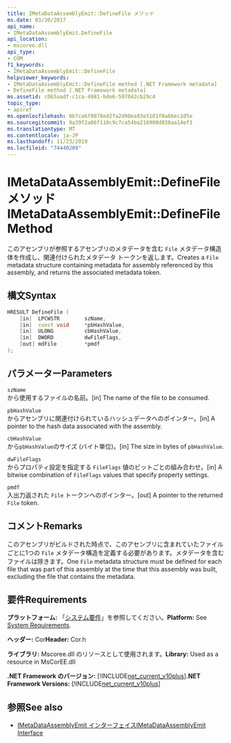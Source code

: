 ```yaml
---
title: IMetaDataAssemblyEmit::DefineFile メソッド
ms.date: 03/30/2017
api_name:
- IMetaDataAssemblyEmit.DefineFile
api_location:
- mscoree.dll
api_type:
- COM
f1_keywords:
- IMetaDataAssemblyEmit::DefineFile
helpviewer_keywords:
- IMetaDataAssemblyEmit::DefineFile method [.NET Framework metadata]
- DefineFile method [.NET Framework metadata]
ms.assetid: c065aadf-c1ca-4981-bde6-597042cb29c4
topic_type:
- apiref
ms.openlocfilehash: 0b7ca6f9878ed2fa2d90ea93e5101f0a66ec2d5e
ms.sourcegitcommit: 9a39f2a06f110c9c7ca54ba216900d038aa14ef3
ms.translationtype: MT
ms.contentlocale: ja-JP
ms.lasthandoff: 11/23/2019
ms.locfileid: "74440209"
---
```

# <a name="imetadataassemblyemitdefinefile-method"></a><span data-ttu-id="6ec79-102">IMetaDataAssemblyEmit::DefineFile メソッド</span><span class="sxs-lookup"><span data-stu-id="6ec79-102">IMetaDataAssemblyEmit::DefineFile Method</span></span>
<span data-ttu-id="6ec79-103">このアセンブリが参照するアセンブリのメタデータを含む `File` メタデータ構造体を作成し、関連付けられたメタデータ トークンを返します。</span><span class="sxs-lookup"><span data-stu-id="6ec79-103">Creates a `File` metadata structure containing metadata for assembly referenced by this assembly, and returns the associated metadata token.</span></span>  
  
## <a name="syntax"></a><span data-ttu-id="6ec79-104">構文</span><span class="sxs-lookup"><span data-stu-id="6ec79-104">Syntax</span></span>  
  
```cpp  
HRESULT DefineFile (  
    [in]  LPCWSTR        szName,   
    [in]  const void     *pbHashValue,   
    [in]  ULONG          cbHashValue,  
    [in]  DWORD          dwFileFlags,  
    [out] mdFile         *pmdf  
);  
```  
  
## <a name="parameters"></a><span data-ttu-id="6ec79-105">パラメーター</span><span class="sxs-lookup"><span data-stu-id="6ec79-105">Parameters</span></span>  
 `szName`  
 <span data-ttu-id="6ec79-106">から使用するファイルの名前。</span><span class="sxs-lookup"><span data-stu-id="6ec79-106">[in] The name of the file to be consumed.</span></span>  
  
 `pbHashValue`  
 <span data-ttu-id="6ec79-107">からアセンブリに関連付けられているハッシュデータへのポインター。</span><span class="sxs-lookup"><span data-stu-id="6ec79-107">[in] A pointer to the hash data associated with the assembly.</span></span>  
  
 `cbHashValue`  
 <span data-ttu-id="6ec79-108">から`pbHashValue`のサイズ (バイト単位)。</span><span class="sxs-lookup"><span data-stu-id="6ec79-108">[in] The size in bytes of `pbHashValue`.</span></span>  
  
 `dwFileFlags`  
 <span data-ttu-id="6ec79-109">からプロパティ設定を指定する `FileFlags` 値のビットごとの組み合わせ。</span><span class="sxs-lookup"><span data-stu-id="6ec79-109">[in] A bitwise combination of `FileFlags` values that specify property settings.</span></span>  
  
 `pmdf`  
 <span data-ttu-id="6ec79-110">入出力返された `File` トークンへのポインター。</span><span class="sxs-lookup"><span data-stu-id="6ec79-110">[out] A pointer to the returned `File` token.</span></span>  
  
## <a name="remarks"></a><span data-ttu-id="6ec79-111">コメント</span><span class="sxs-lookup"><span data-stu-id="6ec79-111">Remarks</span></span>  
 <span data-ttu-id="6ec79-112">このアセンブリがビルドされた時点で、このアセンブリに含まれていたファイルごとに1つの `File` メタデータ構造を定義する必要があります。メタデータを含むファイルは除きます。</span><span class="sxs-lookup"><span data-stu-id="6ec79-112">One `File` metadata structure must be defined for each file that was part of this assembly at the time that this assembly was built, excluding the file that contains the metadata.</span></span>  
  
## <a name="requirements"></a><span data-ttu-id="6ec79-113">要件</span><span class="sxs-lookup"><span data-stu-id="6ec79-113">Requirements</span></span>  
 <span data-ttu-id="6ec79-114">**プラットフォーム:** 「[システム要件](../../../../docs/framework/get-started/system-requirements.md)」を参照してください。</span><span class="sxs-lookup"><span data-stu-id="6ec79-114">**Platform:** See [System Requirements](../../../../docs/framework/get-started/system-requirements.md).</span></span>  
  
 <span data-ttu-id="6ec79-115">**ヘッダー:** Cor</span><span class="sxs-lookup"><span data-stu-id="6ec79-115">**Header:** Cor.h</span></span>  
  
 <span data-ttu-id="6ec79-116">**ライブラリ:** Mscoree.dll のリソースとして使用されます。</span><span class="sxs-lookup"><span data-stu-id="6ec79-116">**Library:** Used as a resource in MsCorEE.dll</span></span>  
  
 <span data-ttu-id="6ec79-117">**.NET Framework のバージョン:** [!INCLUDE[net_current_v10plus](../../../../includes/net-current-v10plus-md.md)]</span><span class="sxs-lookup"><span data-stu-id="6ec79-117">**.NET Framework Versions:** [!INCLUDE[net_current_v10plus](../../../../includes/net-current-v10plus-md.md)]</span></span>  
  
## <a name="see-also"></a><span data-ttu-id="6ec79-118">参照</span><span class="sxs-lookup"><span data-stu-id="6ec79-118">See also</span></span>

- [<span data-ttu-id="6ec79-119">IMetaDataAssemblyEmit インターフェイス</span><span class="sxs-lookup"><span data-stu-id="6ec79-119">IMetaDataAssemblyEmit Interface</span></span>](../../../../docs/framework/unmanaged-api/metadata/imetadataassemblyemit-interface.md)
